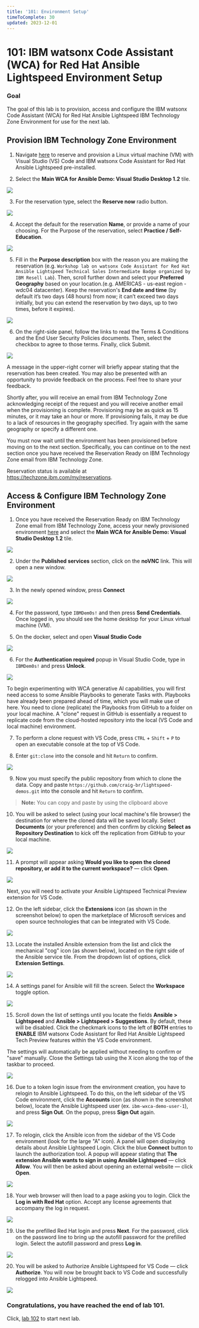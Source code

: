 ```yaml
---
title: '101: Environment Setup'
timeToComplete: 30
updated: 2023-12-01
---
```


# 101: IBM watsonx Code Assistant (WCA) for Red Hat Ansible Lightspeed Environment Setup

### Goal

The goal of this lab is to provision, access and configure the IBM watsonx Code Assistant (WCA) for Red Hat Ansible Lightspeed IBM Technology Zone Environment for use for the next lab.

## Provision IBM Technology Zone Environment

1. Navigate [here](https://techzone.ibm.com/collection/ibm-watson-x-code-assistant-for-ansible-lightspeed/environments) to reserve and provision a Linux virtual machine (VM) with Visual Studio (VS) Code and IBM watsonx Code Assistant for Red Hat Ansible Lightspeed pre-installed.

2. Select the **Main WCA for Ansible Demo: Visual Studio Desktop 1.2** tile.

  ![](./images/techzone-tile.png)

3. For the reservation type, select the **Reserve now** radio button.

  ![](./images/techzone-reserve-now.png)

4. Accept the default for the reservation **Name**, or provide a name of your choosing. For the Purpose of the reservation, select **Practice / Self-Education**.

  ![](./images/techzone-name-purpose.png)

5. Fill in the **Purpose description** box with the reason you are making the reservation (e.g. `Workshop lab on watsonx Code Assistant for Red Hat Ansible Lightspeed Technical Sales Intermediate Badge organized by IBM Resell Lab`). Then, scroll further down and select your **Preferred Geography** based on your location.(e.g. AMERICAS - us-east region - wdc04 datacenter). Keep the reservation's **End date and time** (by default it’s two days (48 hours) from now; it can’t exceed two days initially, but you can extend the reservation by two days, up to two times, before it expires).

  ![](./images/techzone-description-geography-datetime.png)

6. On the right-side panel, follow the links to read the Terms & Conditions and the End User Security Policies documents. Then, select the checkbox to agree to those terms. Finally, click Submit.

  ![](./images/techzone-agree-submit.png)

  A message in the upper-right corner will briefly appear stating that the reservation has been created. You may also be presented with an opportunity to provide feedback on the process. Feel free to share your feedback.

  Shortly after, you will receive an email from IBM Technology Zone acknowledging receipt of the request and you will receive another email when the provisioning is complete. Provisioning may be as quick as 15 minutes, or it may take an hour or more. If provisioning fails, it may be due to a lack of resources in the geography specified. Try again with the same geography or specify a different one.

  You must now wait until the environment has been provisioned before moving on to the next section. Specifically, you can continue on to the next section once you have received the Reservation Ready on IBM Technology Zone email from IBM Technology Zone.

  Reservation status is available at https://techzone.ibm.com/my/reservations.

## Access & Configure IBM Technology Zone Environment

1. Once you have received the Reservation Ready on IBM Technology Zone email from IBM Technology Zone, access your newly provisioned environment [here](https://techzone.ibm.com/my/reservations) and select the **Main WCA for Ansible Demo: Visual Studio Desktop 1.2** tile.

  ![](./images/techzone-reservation.png)

2. Under the **Published services** section, click on the **noVNC** link. This will open a new window.

  ![](./images/techzone-novnc.png)

3. In the newly opened window, press **Connect**

  ![](./images/novnc-connect.png)

4. For the password, type `IBMDem0s!` and then press **Send Credentials**. Once logged in, you should see the home desktop for your Linux virtual machine (VM).

5. On the docker, select and open **Visual Studio Code**

  ![](./images/vm-vsc.png)

6. For the **Authentication required** popup in Visual Studio Code, type in `IBMDem0s!` and press **Unlock**.

  ![](./images/vsc-authentication.png)

  To begin experimenting with WCA generative AI capabilities, you will first need access to some Ansible Playbooks to generate Tasks with. Playbooks have already been prepared ahead of time, which you will make use of here. You need to clone (replicate) the Playbooks from GitHub to a folder on your local machine. A "clone" request in GitHub is essentially a request to replicate code from the cloud-hosted repository into the local (VS Code and local machine) environment. 

7. To perform a clone request with VS Code, press `CTRL` + `Shift` + `P` to open an executable console at the top of VS Code.

8. Enter `git:clone` into the console and hit `Return` to confirm.

  ![](./images/vsc-gitclone.png)

9. Now you must specify the public repository from which to clone the data. Copy and paste `https://github.com/craig-br/lightspeed-demos.git` into the console and hit `Return` to confirm.

  > **Note:** You can copy and paste by using the clipboard above

10. You will be asked to select (using your local machine's file browser) the destination for where the cloned data will be saved locally. Select **Documents** (or your preference) and then confirm by clicking **Select as Repository Destination** to kick off the replication from GitHub to your local machine.

  ![](./images/cloned-data-location.png)

11. A prompt will appear asking **Would you like to open the cloned repository, or add it to the current workspace?** — click **Open**.

  ![](./images/open-clone-prompt.png)

Next, you will need to activate your Ansible Lightspeed Technical Preview extension for VS Code. 

12. On the left sidebar, click the **Extensions** icon (as shown in the screenshot below) to open the marketplace of Microsoft services and open source technologies that can be integrated with VS Code. 

  ![](./images/vsc-sidebar-extensions.png)

13. Locate the installed Ansible extension from the list and click the mechanical "cog" icon (as shown below), located on the right side of the Ansible service tile. From the dropdown list of options, click **Extension Settings**.

  ![](./images/ansible-extension.png)

14. A settings panel for Ansible will fill the screen. Select the **Workspace** toggle option.

  ![](./images/ansible-workspace.png)

15. Scroll down the list of settings until you locate the fields **Ansible > Lightspeed** and **Ansible > Lightspeed > Suggestions**. By default, these will be disabled. Click the checkmark icons to the left of **BOTH** entries to **ENABLE** IBM watsonx Code Assistant for Red Hat Ansible Lightspeed Tech Preview features within the VS Code environment.

  The settings will automatically be applied without needing to confirm or "save" manually. Close the Settings tab using the X icon along the top of the taskbar to proceed.

  ![](./images/ansible-settings.png)

16. Due to a token login issue from the environment creation, you have to relogin to Ansible Lightspeed. To do this, on the left sidebar of the VS Code environment, click the **Accounts** icon (as shown in the screenshot below), locate the Ansible Lightspeed user (ex. `ibm-wxca-demo-user-1`), and press **Sign Out**. On the popup, press **Sign Out** again.

  ![](./images/ansible-logout.png)

17. To relogin, click the Ansible icon from the sidebar of the VS Code environment (look for the large "A" icon). A panel will open displaying details about Ansible Lightspeed Login. Click the blue **Connect** button to launch the authorization tool. A popup will appear stating that **The extension Ansible wants to sign in using Ansible Lightspeed** — click **Allow**. You will then be asked about opening an external website — click **Open**.

  ![](./images/ansible-login.png)

18. Your web browser will then load to a page asking you to login. Click the **Log in with Red Hat** option. Accept any license agreements that accompany the log in request.

  ![](./images/browser-login.png)

19. Use the prefilled Red Hat login and press **Next**. For the password, click on the password line to bring up the autofill password for the prefilled login. Select the autofill password and press **Log in**.

  ![](./images/browser-password.png)

20. You will be asked to Authorize Ansible Lightspeed for VS Code — click **Authorize**. You will now be brought back to VS Code and successfully relogged into Ansible Lightspeed.

  ![](./images/browser-authorize.png)

### Congratulations, you have reached the end of lab 101.

Click, [lab 102](/watsonx/codeassistant/102) to start next lab.
